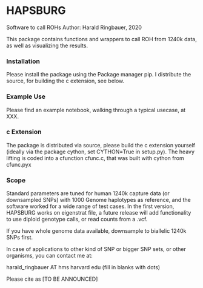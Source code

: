 # HAPSBURG
Software to call ROHs
Author: Harald Ringbauer, 2020

This package contains functions and wrappers to call ROH from 1240k data, as well as visualizing the results.

### Installation
Please install the package using the Package manager pip. I distribute the source, for building the c extension, see below.

### Example Use
Please find an example notebook, walking through a typical usecase, at XXX.

### c Extension
The package is distributed via source, please build the c extension yourself (ideally via the package cython, set CYTHON=True in setup.py).
The heavy lifting is coded into a cfunction cfunc.c, that was built with cython from cfunc.pyx

### Scope
Standard parameters are tuned for human 1240k capture data (or downsampled SNPs) with 1000 Genome haplotypes as reference, and the software worked for a wide range of test cases. In the first version, HAPSBURG works on eigenstrat file, a future release will add functionality to use diploid genotype calls, or read counts from a .vcf.

If you have whole genome data available, downsample to biallelic 1240k SNPs first.

In case of applications to other kind of SNP or bigger SNP sets, or other organisms, you can contact me at:

harald_ringbauer AT hms harvard edu
(fill in blanks with dots)

Please cite as
[TO BE ANNOUNCED]


